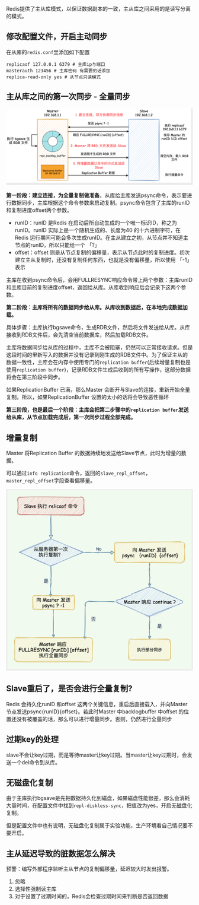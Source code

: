 Redis提供了主从库模式，以保证数据副本的一致，主从库之间采用的是读写分离的模式。

## 修改配置文件，开启主动同步
在从库的`redis.conf`里添加如下配置
```
replicaof 127.0.0.1 6379 # 主库ip与端口
masterauth 123456 # 主库密码 有需要的话添加
replica-read-only yes # 从节点只读模式
```

## 主从库之间的第一次同步 - 全量同步
![](b413f7ec-0d86-4ae8-bbe7-906c12a5ad6d.png)

**第一阶段：建立连接，为全量复制做准备**。从库给主库发送psync命令，表示要进行数据同步，主库根据这个命令参数来启动复制。psync命令包含了主库的runID和复制进度offset两个参数。
- runID：runID 是Redis 在启动后所自动生成的一个唯一标识ID，称之为runID。runID 实际上是一个随机生成的、长度为40 的十六进制字符，在Redis 运行期间可能会多次生成runID。在主从建立之初，从节点并不知道主节点的runID，所以只能给一个 「?」
- offset：offset 则是从节点复制的偏移量，表示从节点此时的复制进度。初次建立主从复制时，还没有复制任何东西，也就是没有偏移量，所以使用 「-1」表示

主库在收到psync命令后，会用FULLRESYNC响应命令带上两个参数：主库runID和主库目前的复制进度offset，返回给从库。从库收到响应后会记录下这两个参数。

**第二阶段：主库将所有的数据同步给从库。从库收到数据后，在本地完成数据加载。**

具体步骤：主库执行bgsave命令，生成RDB文件，然后将文件发送给从库。从库接收到RDB文件后，会先清空当前数据库，然后加载RDB文件。

主库将数据同步给从库的过程中，主库不会被阻塞，仍然可以正常接收请求。但是这段时间的里新写入的数据并没有记录到刚生成的RDB文件中。为了保证主从的数据一致性，主库会在内存中使用专门的`replication buffer`(后续增量复制也是使用`replication buffer`)，记录RDB文件生成后收到的所有写操作，这部分数据将会在第三阶段中同步。

如果ReplicationBuffer 已满，那么Master 会断开与Slave的连接，重新开始全量复制。所以，如果ReplicationBuffer 设置的太小的话将会导致恶性循环

**第三阶段，也是最后一个阶段：主库会把第二步骤中的`replication buffer`发送给从库，从节点加载完成后，第一次同步过程全部完成。**


## 增量复制
Master 将Replication Buffer 的数据持续地发送给Slave节点，此时为增量的数据。

可以通过`info replication`命令，返回的`slave_repl_offset`，`master_repl_offset`字段查看偏移量。

![](d39d6e8d-9f3f-40de-b051-3411c5fb1fe6.png)

## Slave重启了，是否会进行全量复制?
Redis 会持久化runID 和offset 这两个关键信息，重启后直接载入，并向Master 节点发送psync{runID}{offset}。若此时Master 中backlogbuffer 中offset 的位置还没有被覆盖的话，那么可以进行增量同步。否则，仍然进行全量同步


## 过期key的处理
slave不会让key过期，而是等待master让key过期。当master让key过期时，会发送一个del命令到从库。

## 无磁盘化复制
由于主库执行bgsave是先把数据持久化到磁盘，如果磁盘性能很差，那么会消耗大量时间，在配置文件中找到`repl-diskless-sync`，把值改为yes，开启无磁盘化复制。

但是配置文件中也有说明，无磁盘化复制属于实验功能，生产环境看自己情况要不要开启。

## 主从延迟导致的脏数据怎么解决
预警：编写外部程序监听主从节点的复制偏移量，延迟较大时发出报警。

1. 忽略
2. 选择性强制读主库
3. 对于设置了过期时间的，Redis会检查过期时间来判断是否返回数据
